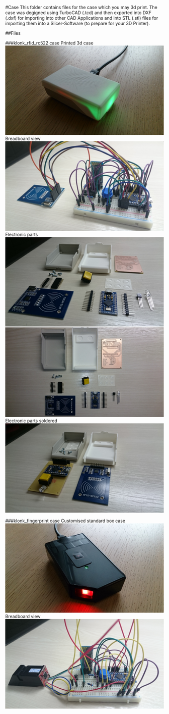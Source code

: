 #Case 
This folder contains files for the case which you may 3d print.
The case was degigned using TurboCAD (<filename>.tcd) and then exported into DXF (<filename>.dxf) for importing into other CAD Applications and into STL (<filename>.stl) files for importing them into a Slicer-Software (to prepare for your 3D Printer). 

##Files

###klonk_rfid_rc522 case
Printed 3d case
![3d case](klonk_rfid_rc522_case.jpg)
Breadboard view
![Breadboard View](klonk_rfid_rc522_bb.jpg)
Electronic parts
![Breadboard View](klonk_rfid_rc522_parts_01.jpg)
![Breadboard View](klonk_rfid_rc522_parts_02.jpg)
Electronic parts soldered
![Breadboard View](klonk_rfid_rc522_soldered.jpg)

###klonk_fingerprint case
Customised standard box case
![Customised case](klonk_fp_case.jpg)
Breadboard view
![Breadboard View](klonk_fb_bb.jpg)

